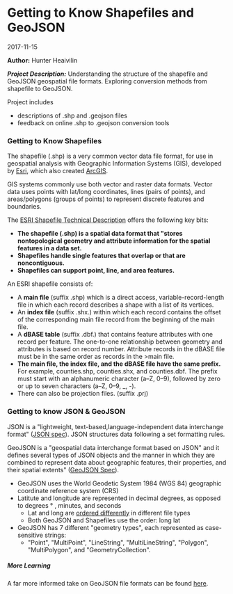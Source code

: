 # Getting to Know Shapefiles and GeoJSON

2017-11-15

**Author:** Hunter Heaivilin


__*Project Description:*__ Understanding the structure of the shapefile and GeoJSON geospatial file formats. Exploring conversion methods from shapefile to GeoJSON.

Project includes
- descriptions of .shp and .geojson files
- feedback on online .shp to .geojson conversion tools





### Getting to Know Shapefiles

The shapefile (.shp) is a very common vector data file format, for use in geospatial analysis with Geographic Information Systems (GIS), developed by [Esri](http://www.esri.com/about-esri), which also created [ArcGIS](https://www.arcgis.com/features/index.html).

GIS systems commonly use both vector and raster data formats. Vector data uses points with lat/long coordinates, lines (pairs of points), and areas/polygons (groups of points) to represent discrete features and boundaries.



The [ESRI Shapefile Technical Description](https://www.esri.com/library/whitepapers/pdfs/shapefile.pdf) offers the following key bits:

- **The shapefile (.shp) is a spatial data format that "stores nontopological geometry and attribute information for the spatial features in a data set.**
- **Shapefiles handle single features that overlap or that are noncontiguous.**
- **Shapefiles can support point, line, and area features.**


An ESRI shapefile consists of:
- A **main file** (suffix .shp) which is a direct access, variable-record-length file in which each record describes a shape with a list of its vertices.  
- An **index file** (suffix .shx.) within which each record contains the offset of the corresponding main file record from the beginning of the main file.
- A **dBASE table** (suffix .dbf.) that contains feature attributes with one record per feature. The one-to-one relationship between geometry and attributes is based on record number. Attribute records in the dBASE file must be in the same order as records in the >main file.
- **The main file, the index file, and the dBASE file have the same prefix.** For example, counties.shp, counties.shx, and counties.dbf. The prefix must start with an alphanumeric character (a–Z, 0–9), followed by zero or up to seven characters (a–Z, 0–9, _, -).
- There can also be projection files. (suffix .prj)


### Getting to know JSON & GeoJSON


JSON is a "lightweight, text-based,language-independent data interchange format" ([JSON spec](https://tools.ietf.org/html/rfc7159)). JSON structures data following a set formatting rules.

GeoJSON is a "geospatial data interchange format based on JSON" and it defines several types of JSON objects and the manner in which they are combined to represent data about geographic features, their properties, and their spatial extents" ([GeoJSON Spec](https://tools.ietf.org/html/rfc7946)).


- GeoJSON uses the World Geodetic System 1984 (WGS 84) geographic coordinate reference system (CRS)
- Latitute and longitude are represented in decimal degrees, as opposed to degrees &deg; , minutes, and seconds
    - Lat and long are [ordered differently](https://macwright.org/lonlat/) in different file types
    - Both GeoJSON and Shapefiles use the order: long lat
- GeoJSON has 7 different "geometry types", each represented as case-sensitive strings:
   - "Point", "MultiPoint", "LineString", "MultiLineString", "Polygon", "MultiPolygon", and "GeometryCollection".



##### More Learning
A far more informed take on GeoJSON file formats can be found [here](https://macwright.org/2015/03/23/geojson-second-bite.html).
